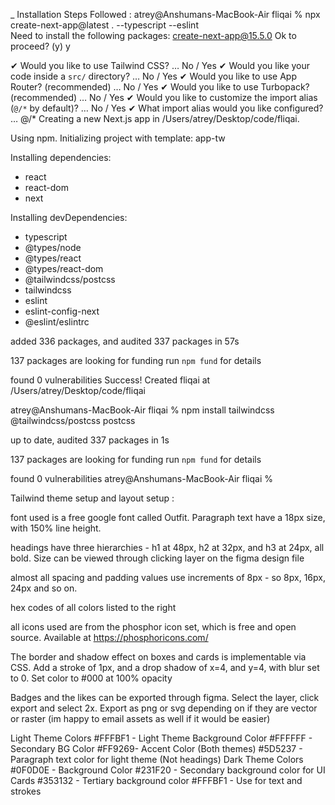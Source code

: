 _ Installation Steps Followed :
atrey@Anshumans-MacBook-Air fliqai % npx create-next-app@latest . --typescript --eslint      
Need to install the following packages:
create-next-app@15.5.0
Ok to proceed? (y) y


✔ Would you like to use Tailwind CSS? … No / Yes
✔ Would you like your code inside a `src/` directory? … No / Yes
✔ Would you like to use App Router? (recommended) … No / Yes
✔ Would you like to use Turbopack? (recommended) … No / Yes
✔ Would you like to customize the import alias (`@/*` by default)? … No / Yes
✔ What import alias would you like configured? … @/*
Creating a new Next.js app in /Users/atrey/Desktop/code/fliqai.

Using npm.
Initializing project with template: app-tw 


Installing dependencies:
- react
- react-dom
- next

Installing devDependencies:
- typescript
- @types/node
- @types/react
- @types/react-dom
- @tailwindcss/postcss
- tailwindcss
- eslint
- eslint-config-next
- @eslint/eslintrc


added 336 packages, and audited 337 packages in 57s

137 packages are looking for funding
  run `npm fund` for details

found 0 vulnerabilities
Success! Created fliqai at /Users/atrey/Desktop/code/fliqai

atrey@Anshumans-MacBook-Air fliqai % npm install tailwindcss @tailwindcss/postcss postcss

up to date, audited 337 packages in 1s

137 packages are looking for funding
  run `npm fund` for details

found 0 vulnerabilities
atrey@Anshumans-MacBook-Air fliqai % 



Tailwind theme setup and layout setup :

font used is a free google font called Outfit. Paragraph text have a 18px size, with 150% line height. 

headings have three hierarchies - h1 at 48px, h2 at 32px, and h3 at 24px, all bold. Size can be viewed through clicking layer on the figma design file

almost all spacing and padding values use increments of 8px - so 8px, 16px, 24px and so on. 

hex codes of all colors listed to the right

all icons used are from the phosphor icon set, which is free and open source. Available at https://phosphoricons.com/

The border and shadow effect on boxes and cards is implementable via CSS. Add a stroke of 1px, and a drop shadow of x=4, and y=4, with blur set to 0. Set color to #000 at 100% opacity 

Badges and the likes can be exported through figma. Select the layer, click export and select 2x. Export as png or svg depending on if they are vector or raster (im happy to email assets as well if it would be easier)

Light Theme Colors
#FFFBF1 - Light Theme Background Color
#FFFFFF - Secondary BG Color
#FF9269- Accent Color  (Both themes)
#5D5237 - Paragraph text color for light theme (Not headings)
Dark Theme Colors
#0F0D0E - Background Color
#231F20 - Secondary background color for UI Cards 
#353132 - Tertiary background color
#FFFBF1 - Use for text and strokes


